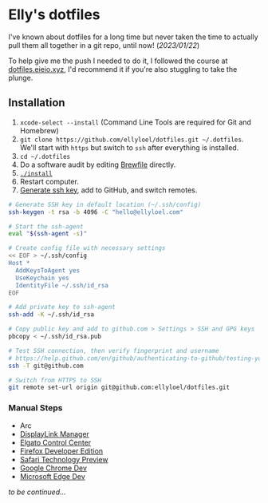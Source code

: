 # Elly's dotfiles

I've known about dotfiles for a long time but never taken the time to actually pull them all together in a git repo, until now! (_2023/01/22_)

To help give me the push I needed to do it, I followed the course at [dotfiles.eieio.xyz](http://dotfiles.eieio.xyz), I'd recommend it if you're also stuggling to take the plunge.

## Installation

1. `xcode-select --install` (Command Line Tools are required for Git and Homebrew)
2. `git clone https://github.com/ellyloel/dotfiles.git ~/.dotfiles`. We'll start with `https` but switch to `ssh` after everything is installed.
3. `cd ~/.dotfiles`
4. Do a software audit by editing [Brewfile](Brewfile) directly.
5. [`./install`](install)
6. Restart computer.
7. [Generate ssh key](https://help.github.com/en/github/authenticating-to-github/connecting-to-github-with-ssh), add to GitHub, and switch remotes.

```zsh
# Generate SSH key in default location (~/.ssh/config)
ssh-keygen -t rsa -b 4096 -C "hello@ellyloel.com"

# Start the ssh-agent
eval "$(ssh-agent -s)"

# Create config file with necessary settings
<< EOF > ~/.ssh/config
Host *
  AddKeysToAgent yes
  UseKeychain yes
  IdentityFile ~/.ssh/id_rsa
EOF

# Add private key to ssh-agent
ssh-add -K ~/.ssh/id_rsa

# Copy public key and add to github.com > Settings > SSH and GPG keys
pbcopy < ~/.ssh/id_rsa.pub

# Test SSH connection, then verify fingerprint and username
# https://help.github.com/en/github/authenticating-to-github/testing-your-ssh-connection
ssh -T git@github.com

# Switch from HTTPS to SSH
git remote set-url origin git@github.com:ellyloel/dotfiles.git
```

### Manual Steps

- Arc
- [DisplayLink Manager](https://www.synaptics.com/products/displaylink-graphics/downloads/macos)
- [Elgato Control Center](https://www.elgato.com/en/downloads)
- [Firefox Developer Edition](https://www.mozilla.org/en-US/firefox/developer/)
- [Safari Technology Preview](https://developer.apple.com/safari/resources/)
- [Google Chrome Dev](https://www.google.com/intl/en_au/chrome/dev/)
- [Microsoft Edge Dev](https://www.microsoftedgeinsider.com/en-us/download)

_to be continued..._
